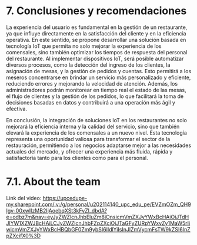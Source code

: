 # 7. Conclusiones y recomendaciones
La experiencia del usuario es fundamental en la gestión de un restaurante, ya que influye directamente en la satisfacción del cliente y en la eficiencia operativa. En este sentido, se propone desarrollar una solución basada en tecnología IoT que permita no solo mejorar la experiencia de los comensales, sino también optimizar los tiempos de respuesta del personal del restaurante. Al implementar dispositivos IoT, será posible automatizar diversos procesos, como la detección del ingreso de los clientes, la asignación de mesas, y la gestión de pedidos y cuentas. Esto permitirá a los meseros concentrarse en brindar un servicio más personalizado y eficiente, reduciendo errores y mejorando la velocidad de atención. Además, los administradores podrán monitorear en tiempo real el estado de las mesas, el flujo de clientes y la gestión de los pedidos, lo que facilitará la toma de decisiones basadas en datos y contribuirá a una operación más ágil y efectiva. 

En conclusión, la integración de soluciones IoT en los restaurantes no solo mejorará la eficiencia interna y la calidad del servicio, sino que también elevará la experiencia de los comensales a un nuevo nivel. Esta tecnología representa una oportunidad valiosa para transformar el sector de la restauración, permitiendo a los negocios adaptarse mejor a las necesidades actuales del mercado, y ofrecer una experiencia más fluida, rápida y satisfactoria tanto para los clientes como para el personal. 
# 7.1. About the team

Link del video: https://upcedupe-my.sharepoint.com/:v:/g/personal/u202114140_upc_edu_pe/EVZmOZm_QH9Igv-00xwIIzMB2IjAoebqXSt3kFvZl_dbdA?e=odbz7m&nav=eyJyZWZlcnJhbEluZm8iOnsicmVmZXJyYWxBcHAiOiJTdHJlYW1XZWJBcHAiLCJyZWZlcnJhbFZpZXciOiJTaGFyZURpYWxvZy1MaW5rIiwicmVmZXJyYWxBcHBQbGF0Zm9ybSI6IldlYiIsInJlZmVycmFsTW9kZSI6InZpZXcifX0%3D
